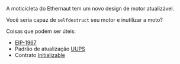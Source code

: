 A moticicleta do Ethernaut tem um novo design de motor atualizável.

Você seria capaz de `selfdestruct` seu motor e inutilizar a moto?

Coisas que podem ser úteis:
- [EIP-1967](https://eips.ethereum.org/EIPS/eip-1967)
- Padrão de atualização [UUPS](https://forum.openzeppelin.com/t/uups-proxies-tutorial-solidity-javascript/7786)
- Contrato [Initializable](https://github.com/OpenZeppelin/openzeppelin-upgrades/blob/master/packages/core/contracts/Initializable.sol)